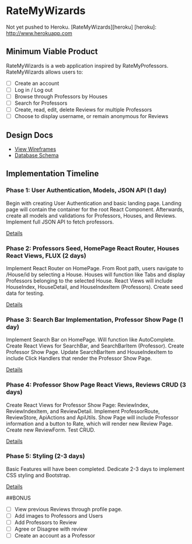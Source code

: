 # RateMyWizards

Not yet pushed to Heroku.
[RateMyWizards][heroku]
[heroku]: http://www.herokuapp.com

## Minimum Viable Product

RateMyWizards is a web application inspired by RateMyProfessors.
RateMyWizards allows users to:

<!-- This is a Markdown checklist. Use it to keep track of your progress! -->

- [ ] Create an account
- [ ] Log in / Log out
- [ ] Browse through Professors by Houses
- [ ] Search for Professors
- [ ] Create, read, edit, delete Reviews for multiple Professors
- [ ] Choose to display username, or remain anonymous for Reviews

## Design Docs
* [View Wireframes][view]
* [Database Schema][schema]

[view]: ./docs/views.md
[schema]: ./docs/schema.md

## Implementation Timeline

### Phase 1: User Authentication, Models, JSON API (1 day)

Begin with creating User Authentication and basic landing page. Landing page will contain the container for the root React Component. Afterwards, create all models and validations for Professors, Houses, and Reviews. Implement full JSON API to fetch professors.

[Details][phase-one]

### Phase 2: Professors Seed, HomePage React Router, Houses React Views, FLUX (2 days)

Implement React Router on HomePage. From Root path, users navigate to /House/id by selecting a House. Houses will function like Tabs and display Professors belonging to the selected House. React Views will include HouseIndex, HouseDetail, and HouseIndexItem (Professors). Create seed data for testing.

[Details][phase-two]

### Phase 3: Search Bar Implementation, Professor Show Page (1 day)

Implement Search Bar on HomePage. Will function like AutoComplete. Create React Views for SearchBar, and SearchBarItem (Professor). Create Professor Show Page. Update SearchBarItem and HouseIndexItem to include Click Handlers that render the Professor Show Page.

[Details][phase-three]

### Phase 4: Professor Show Page React Views, Reviews CRUD (3 days)

Create React Views for Professor Show Page: ReviewIndex, ReviewIndexItem, and ReviewDetail. Implement ProfessorRoute, ReviewStore, ApiActions and ApiUtils. Show Page will include Professor information and a button to Rate, which will render new Review Page. Create new ReviewForm. Test CRUD.

[Details][phase-four]

### Phase 5: Styling (2-3 days)

Basic Features will have been completed. Dedicate 2-3 days to implement CSS styling and Bootstrap.

[Details][phase-five]

##BONUS

- [ ] View previous Reviews through profile page.
- [ ] Add images to Professors and Users
- [ ] Add Professors to Review
- [ ] Agree or Disagree with review
- [ ] Create an account as a Professor

[phase-one]: ./docs/phases/phase1.md
[phase-two]: ./docs/phases/phase2.md
[phase-three]: ./docs/phases/phase3.md
[phase-four]: ./docs/phases/phase4.md
[phase-five]: ./docs/phases/phase5.md

